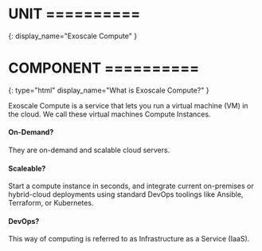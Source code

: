 # UNIT ==========
{:
  display_name="Exoscale Compute"
}

# COMPONENT ==========
{:
  type="html"
  display_name="What is Exoscale Compute?"
}

Exoscale Compute is a service that lets you run a virtual machine (VM) in the cloud. We call these virtual machines Compute Instances.

#### On-Demand?
They are on-demand and scalable cloud servers.

#### Scaleable?
Start a compute instance in seconds, and integrate current on-premises or hybrid-cloud deployments using standard DevOps toolings like Ansible, Terraform, or Kubernetes.

#### DevOps?
This way of computing is referred to as Infrastructure as a Service (IaaS).

